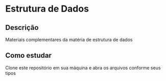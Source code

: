 # Estrutura de Dados

## Descrição
Materiais complementares da matéria de estrutura de dados

## Como estudar
Clone este repositório em sua máquina e abra os arquivos conforme seus tipos
